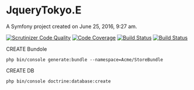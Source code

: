 JqueryTokyo.E
=============

A Symfony project created on June 25, 2016, 9:27 am.

[![Scrutinizer Code Quality](https://scrutinizer-ci.com/g/HappyDays-jQuery/FriendsForSymfony/badges/quality-score.png?b=master)](https://scrutinizer-ci.com/g/HappyDays-jQuery/FriendsForSymfony/?branch=master)
[![Code Coverage](https://scrutinizer-ci.com/g/HappyDays-jQuery/FriendsForSymfony/badges/coverage.png?b=master)](https://scrutinizer-ci.com/g/HappyDays-jQuery/FriendsForSymfony/?branch=master)
[![Build Status](https://scrutinizer-ci.com/g/HappyDays-jQuery/FriendsForSymfony/badges/build.png?b=master)](https://scrutinizer-ci.com/g/HappyDays-jQuery/FriendsForSymfony/build-status/master)
[![Build Status](https://travis-ci.org/HappyDays-jQuery/FriendsForSymfony.svg?branch=master)](https://travis-ci.org/HappyDays-jQuery/FriendsForSymfony)

CREATE Bundole

```shell
php bin/console generate:bundle --namespace=Acme/StoreBundle
```

CREATE DB

```shell
php bin/console doctrine:database:create
```

